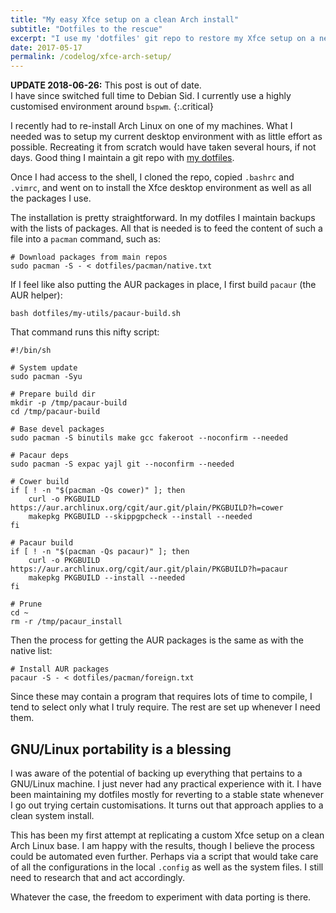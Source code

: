 ```yaml
---
title: "My easy Xfce setup on a clean Arch install"
subtitle: "Dotfiles to the rescue"
excerpt: "I use my 'dotfiles' git repo to restore my Xfce setup on a new Arch Linux base"
date: 2017-05-17
permalink: /codelog/xfce-arch-setup/
---
```

**UPDATE 2018-06-26:** This post is out of date.  
I have since switched full time to Debian Sid. I currently use a highly customised environment around `bspwm`.
{:.critical}

I recently had to re-install Arch Linux on one of my machines. What I needed was to setup my current desktop environment with as little effort as possible. Recreating it from scratch would have taken several hours, if not days. Good thing I maintain a git repo with [my dotfiles](https://gitlab.com/protesilaos/dotfiles).

Once I had access to the shell, I cloned the repo, copied `.bashrc` and `.vimrc`, and went on to install the Xfce desktop environment as well as all the packages I use.

The installation is pretty straightforward. In my dotfiles I maintain backups with the lists of packages. All that is needed is to feed the content of such a file into a `pacman` command, such as:

```shell
# Download packages from main repos
sudo pacman -S - < dotfiles/pacman/native.txt
```

If I feel like also putting the AUR packages in place, I first build `pacaur` (the AUR helper):

```shell
bash dotfiles/my-utils/pacaur-build.sh
```

That command runs this nifty script:

```shell
#!/bin/sh

# System update
sudo pacman -Syu

# Prepare build dir
mkdir -p /tmp/pacaur-build
cd /tmp/pacaur-build

# Base devel packages
sudo pacman -S binutils make gcc fakeroot --noconfirm --needed

# Pacaur deps
sudo pacman -S expac yajl git --noconfirm --needed

# Cower build
if [ ! -n "$(pacman -Qs cower)" ]; then
    curl -o PKGBUILD https://aur.archlinux.org/cgit/aur.git/plain/PKGBUILD?h=cower
    makepkg PKGBUILD --skippgpcheck --install --needed
fi

# Pacaur build
if [ ! -n "$(pacman -Qs pacaur)" ]; then
    curl -o PKGBUILD https://aur.archlinux.org/cgit/aur.git/plain/PKGBUILD?h=pacaur
    makepkg PKGBUILD --install --needed
fi

# Prune
cd ~
rm -r /tmp/pacaur_install
```

Then the process for getting the AUR packages is the same as with the native list:

```shell
# Install AUR packages
pacaur -S - < dotfiles/pacman/foreign.txt
```

Since these may contain a program that requires lots of time to compile, I tend to select only what I truly require. The rest are set up whenever I need them.

## GNU/Linux portability is a blessing

I was aware of the potential of backing up everything that pertains to a GNU/Linux machine. I just never had any practical experience with it. I have been maintaining my dotfiles mostly for reverting to a stable state whenever I go out trying certain customisations. It turns out that approach applies to a clean system install.

This has been my first attempt at replicating a custom Xfce setup on a clean Arch Linux base. I am happy with the results, though I believe the process could be automated even further. Perhaps via a script that would take care of all the configurations in the local `.config` as well as the system files. I still need to research that and act accordingly.

Whatever the case, the freedom to experiment with data porting is there.
